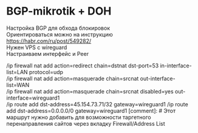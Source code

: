 # BGP-mikrotik + DOH
Настройка BGP для обхода блокировок  
Ориентироваться можно на инструкцию https://habr.com/ru/post/549282/  
Нужен VPS с wireguard  
Настраиваем интерфейс и Peer  

/ip firewall nat add action=redirect chain=dstnat dst-port=53 in-interface-list=LAN protocol=udp  
/ip firewall nat add action=masquerade chain=srcnat out-interface-list=WAN  
/ip firewall nat add action=masquerade chain=srcnat disabled=yes out-interface=wireguard1  
/ip route add dst-address=45.154.73.71/32 gateway=wireguard1
/ip route add dst-address=0.0.0.0/0 gateway=wireguard1 [comment]: # Этот маршрут нужно добавить для возможности таргетного перенаправления сайтов через вкладку Firewall/Address List
